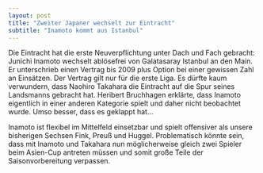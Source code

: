 ```yaml
---
layout: post
title: "Zweiter Japaner wechselt zur Eintracht"
subtitle: "Inamoto kommt aus Istanbul"
---
```


Die Eintracht hat die erste Neuverpflichtung unter Dach und Fach gebracht: Junichi Inamoto wechselt ablösefrei von Galatasaray Istanbul an den Main. Er unterschrieb einen Vertrag bis 2009 plus Option bei einer gewissen Zahl an Einsätzen. Der Vertrag gilt nur für die erste Liga. Es dürfte kaum verwundern, dass Naohiro Takahara die Eintracht auf die Spur seines Landsmanns gebracht hat. Heribert Bruchhagen erklärte, dass Inamoto eigentlich in einer anderen Kategorie spielt und daher nicht beobachtet wurde. Umso besser, dass es geklappt hat...

Inamoto ist flexibel im Mittelfeld einsetzbar und spielt offensiver als unsere bisherigen Sechsen Fink, Preuß und Huggel. Problematisch könnte sein, dass mit Inamoto und Takahara nun möglicherweise gleich zwei Spieler beim Asien-Cup antreten müssen und somit große Teile der Saisonvorbereitung verpassen.
